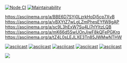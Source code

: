 [![Node CI](https://github.com/mishchenkoandrey/frontend-project-lvl1/workflows/Node%20CI/badge.svg)](https://github.com/mishchenkoandrey/frontend-project-lvl1/actions)
[![Maintainability](https://api.codeclimate.com/v1/badges/1345e84d6a8a763d1aa7/maintainability)](https://codeclimate.com/github/mishchenkoandrey/frontend-project-lvl1/maintainability)

https://asciinema.org/a/BBE6D7SYj0LzrkHoDj5cp7XyB
https://asciinema.org/a/vBXYtZ7wLgLZmPhesEYfW8gAP
https://asciinema.org/a/sc9L3hExW7Su4LI7rlYItzLQB
https://asciinema.org/a/mK66d5SwUOnJjwF8kQFePGKrq
https://asciinema.org/a/tZ4L0sLEJLXE3Tn85JWMwNTHW

[![asciicast](https://asciinema.org/a/BBE6D7SYj0LzrkHoDj5cp7XyB.svg)](https://asciinema.org/a/BBE6D7SYj0LzrkHoDj5cp7XyB)
[![asciicast](https://asciinema.org/a/vBXYtZ7wLgLZmPhesEYfW8gAP.svg)](https://asciinema.org/a/vBXYtZ7wLgLZmPhesEYfW8gAP)
[![asciicast](https://asciinema.org/a/sc9L3hExW7Su4LI7rlYItzLQB.svg)](https://asciinema.org/a/sc9L3hExW7Su4LI7rlYItzLQB)
[![asciicast](https://asciinema.org/a/mK66d5SwUOnJjwF8kQFePGKrq.svg)](https://asciinema.org/a/mK66d5SwUOnJjwF8kQFePGKrq)
[![asciicast](https://asciinema.org/a/tZ4L0sLEJLXE3Tn85JWMwNTHW.svg)](https://asciinema.org/a/tZ4L0sLEJLXE3Tn85JWMwNTHW)

<a href="https://asciinema.org/a/BBE6D7SYj0LzrkHoDj5cp7XyB?rows=14" target="_blank"><img src="https://asciinema.org/a/BBE6D7SYj0LzrkHoDj5cp7XyB.svg" /></a>